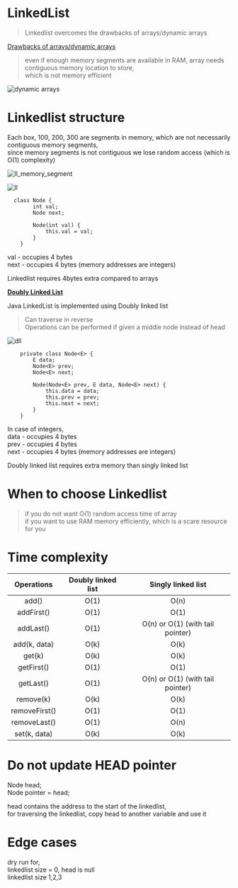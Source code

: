 # LinkedList

> Linkedlist overcomes the drawbacks of arrays/dynamic arrays  

<ins>Drawbacks of arrays/dynamic arrays</ins>  

> even if enough memory segments are available in RAM, array needs contiguous memory location to store,  
> which is not memory efficient

![dynamic arrays](https://user-images.githubusercontent.com/16437905/169188095-0e01d3ad-54b9-4eb1-b7d5-66131064310e.jpg)

# Linkedlist structure

Each box, 100, 200, 300 are segments in memory, which are not necessarily contiguous memory segments,  
since memory segments is not contiguous we lose random access (which is O(1) complexity)  

![ll_memory_segment](https://user-images.githubusercontent.com/16437905/169190533-00ebe3c0-c16d-4952-8212-bc8c38e5610b.png)

![ll](https://user-images.githubusercontent.com/16437905/169188814-584df4f0-c3ff-4a53-a92f-9ffa9f62f76e.png)

```
  class Node {
        int val;
        Node next;

        Node(int val) {
            this.val = val;
        }
    }
```  
val - occupies 4 bytes  
next - occupies 4 bytes (memory addresses are integers)  

Linkedlist requires 4bytes extra compared to arrays  

**<ins>Doubly Linked List</ins>**    

Java LinkedList is implemented using Doubly linked list  

> Can traverse in reverse  
> Operations can be performed if given a middle node instead of head  

![dll](https://user-images.githubusercontent.com/16437905/169951918-e8cd248d-b5e6-4cd8-94d2-c6ec520c375d.png)  

```
    private class Node<E> {
        E data;
        Node<E> prev;
        Node<E> next;

        Node(Node<E> prev, E data, Node<E> next) {
            this.data = data;
            this.prev = prev;
            this.next = next;
        }
    }
```
In case of integers,  
data - occupies 4 bytes    
prev - occupies 4 bytes  
next - occupies 4 bytes (memory addresses are integers)     

Doubly linked list requires extra memory than singly linked list  

# When to choose Linkedlist

> if you do not want O(1) random access time of array  
> if you want to use RAM memory efficiently, which is a scare resource for you  

# Time complexity

| Operations | Doubly linked list | Singly linked list |
:---: | :---: | :---: |
add()         | O(1)  | O(n)
addFirst()    | O(1)  | O(1)
addLast()     | O(1)  | O(n) or O(1) (with tail pointer)
add(k, data)  | O(k)  | O(k)
get(k)        | O(k)  | O(k)
getFirst()    | O(1)  | O(1)
getLast()     | O(1)  | O(n) or O(1) (with tail pointer)
remove(k)     | O(k)  | O(k)
removeFirst() | O(1)  | O(1)
removeLast()  | O(1)  | O(n)
set(k, data)  | O(k)  | O(k)


# Do not update HEAD pointer

Node head;   
Node pointer = head;  

head contains the address to the start of the linkedlist,  
for traversing the linkedlist, copy head to another variable and use it

# Edge cases 

dry run for,  
linkedlist size = 0, head is null  
linkedlist size 1,2,3    
